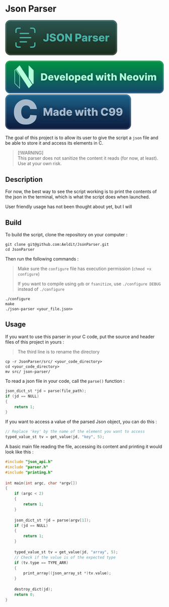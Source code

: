 # Json Parser

![logo](https://raw.githubusercontent.com/Aeldit/Aeldit/2c162a9bf611658c32247bd5bba500a30d1b6ad9/github_profile/json-parser.svg)

![nvim](https://raw.githubusercontent.com/Aeldit/Aeldit/267a0998a55b0462b042d3e471c02f137dbad551/images/nvim.svg)
![c](https://raw.githubusercontent.com/Aeldit/Aeldit/267a0998a55b0462b042d3e471c02f137dbad551/images/made_with_c.svg)

The goal of this project is to allow its user to give the script a `json` file and be able to store it and access its elements in C.

> [!WARNING]\
> This parser does not sanitize the content it reads (for now, at least). Use at your own risk.

## Description

For now, the best way to see the script working is to print the contents of the json in the terminal, which is what the script does when launched.

User friendly usage has not been thought about yet, but I will

## Build

To build the script, clone the repository on your computer :

```shell
git clone git@github.com:Aeldit/JsonParser.git
cd JsonParser
```

Then run the following commands :

> Make sure the `configure` file has execution permission (`chmod +x configure`)
>
> If you want to compile using `gdb` or `fsanitize`, use `./configure DEBUG` instead of `./configure`

```shell
./configure
make
./json-parser <your_file.json>
```

## Usage

If you want to use this parser in your C code, put the source and header files of this project in yours :

> The third line is to rename the directory

```shell
cp -r JsonParser/src/ <your_code_directory>
cd <your_code_directory>
mv src/ json-parser/
```

To read a json file in your code, call the `parse()` function :
```c
json_dict_st *jd = parse(file_path);
if (jd == NULL)
{
    return 1;
}
```

If you want to access a value of the parsed Json object, you can do this :
```c
// Replace 'key' by the name of the element you want to access
typed_value_st tv = get_value(jd, "key", 5);
```

A basic main file reading the file, accessing its content and printing it would look like this :

```c
#include "json_api.h"
#include "parser.h"
#include "printing.h"

int main(int argc, char *argv[])
{
    if (argc < 2)
    {
        return 1;
    }

    json_dict_st *jd = parse(argv[1]);
    if (jd == NULL)
    {
        return 1;
    }

    typed_value_st tv = get_value(jd, "array", 5);
    // Check if the value is of the expected type
    if (tv.type == TYPE_ARR)
    {
        print_array((json_array_st *)tv.value);
    }

    destroy_dict(jd);
    return 0;
}
```

